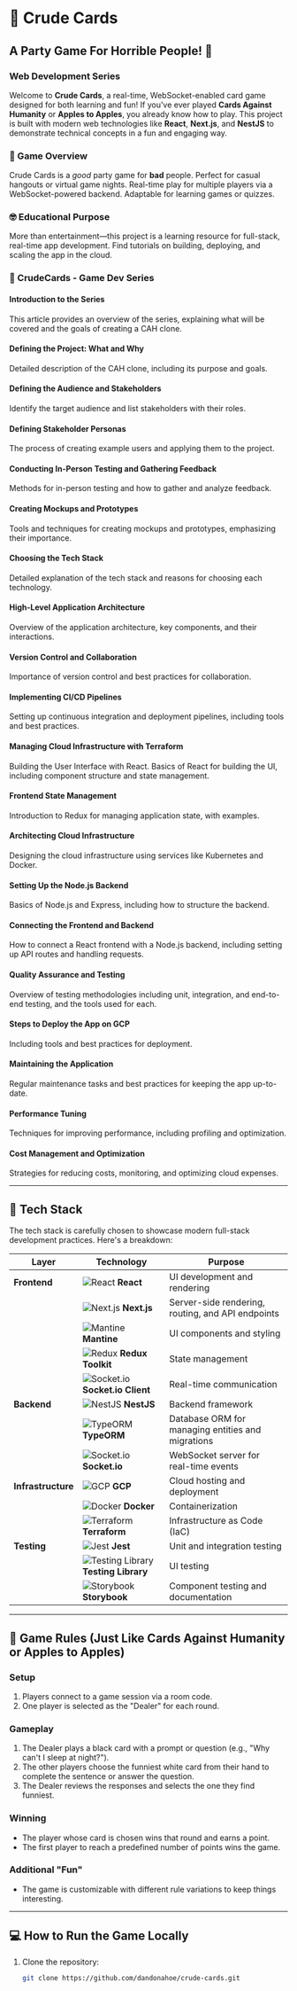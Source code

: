 # 🎉 Crude Cards
## A Party Game For Horrible People! 🎉

### Web Development Series

Welcome to **Crude Cards**, a real-time, WebSocket-enabled card game designed for both learning and fun! If you've ever played **Cards Against Humanity** or **Apples to Apples**, you already know how to play. This project is built with modern web technologies like **React**, **Next.js**, and **NestJS** to demonstrate technical concepts in a fun and engaging way.

### 🎯 Game Overview
Crude Cards is a *good* party game for **bad** people. Perfect for casual hangouts or virtual game nights. Real-time play for multiple players via a WebSocket-powered backend. Adaptable for learning games or quizzes.

### 🤓 Educational Purpose
More than entertainment—this project is a learning resource for full-stack, real-time app development. Find tutorials on building, deploying, and scaling the app in the cloud.

### 🎨 CrudeCards - Game Dev Series

#### Introduction to the Series
This article provides an overview of the series, explaining what will be covered and the goals of creating a CAH clone.

#### Defining the Project: What and Why
Detailed description of the CAH clone, including its purpose and goals.

#### Defining the Audience and Stakeholders
Identify the target audience and list stakeholders with their roles.

#### Defining Stakeholder Personas
The process of creating example users and applying them to the project.

#### Conducting In-Person Testing and Gathering Feedback
Methods for in-person testing and how to gather and analyze feedback.

#### Creating Mockups and Prototypes
Tools and techniques for creating mockups and prototypes, emphasizing their importance.

#### Choosing the Tech Stack
Detailed explanation of the tech stack and reasons for choosing each technology.

#### High-Level Application Architecture
Overview of the application architecture, key components, and their interactions.

#### Version Control and Collaboration
Importance of version control and best practices for collaboration.

#### Implementing CI/CD Pipelines
Setting up continuous integration and deployment pipelines, including tools and best practices.

#### Managing Cloud Infrastructure with Terraform
Building the User Interface with React. Basics of React for building the UI, including component structure and state management.

#### Frontend State Management
Introduction to Redux for managing application state, with examples.

#### Architecting Cloud Infrastructure
Designing the cloud infrastructure using services like Kubernetes and Docker.

#### Setting Up the Node.js Backend
Basics of Node.js and Express, including how to structure the backend.

#### Connecting the Frontend and Backend
How to connect a React frontend with a Node.js backend, including setting up API routes and handling requests.

#### Quality Assurance and Testing
Overview of testing methodologies including unit, integration, and end-to-end testing, and the tools used for each.

#### Steps to Deploy the App on GCP
Including tools and best practices for deployment.

#### Maintaining the Application
Regular maintenance tasks and best practices for keeping the app up-to-date.

#### Performance Tuning
Techniques for improving performance, including profiling and optimization.

#### Cost Management and Optimization
Strategies for reducing costs, monitoring, and optimizing cloud expenses.

---

## 🚀 Tech Stack

The tech stack is carefully chosen to showcase modern full-stack development practices. Here's a breakdown:

| Layer           | Technology                              | Purpose                                               |
| --------------- | --------------------------------------- | ----------------------------------------------------- |
| **Frontend**    | ![React](https://upload.wikimedia.org/wikipedia/commons/a/a7/React-icon.svg) **React** | UI development and rendering                          |
|                 | ![Next.js](https://nextjs.org/static/favicon/favicon-16x16.png) **Next.js**  | Server-side rendering, routing, and API endpoints     |
|                 | ![Mantine](https://mantine.dev/logo.svg) **Mantine** | UI components and styling                             |
|                 | ![Redux](https://redux.js.org/img/redux.svg) **Redux Toolkit** | State management                                      |
|                 | ![Socket.io](https://socket.io/images/logo.svg) **Socket.io Client** | Real-time communication                               |
| **Backend**     | ![NestJS](https://d33wubrfki0l68.cloudfront.net/7f119d8c2e5d7e0516c9da5b7bbf08915311cb7a/83f17/img/logo.png) **NestJS** | Backend framework                                     |
|                 | ![TypeORM](https://typeorm.io/img/logo.svg) **TypeORM** | Database ORM for managing entities and migrations     |
|                 | ![Socket.io](https://socket.io/images/logo.svg) **Socket.io** | WebSocket server for real-time events                 |
| **Infrastructure** | ![GCP](https://www.gstatic.com/devrel-devsite/prod/vfc07da888bba76c1c4c003a198d6e61b87696b912bbbe11354581a64d0862c38/cloud/images/favicons/onecloud/favicon.ico) **GCP** | Cloud hosting and deployment                           |
|                 | ![Docker](https://www.docker.com/wp-content/uploads/2022/03/Moby-logo.png) **Docker** | Containerization                                      |
|                 | ![Terraform](https://www.terraform.io/assets/images/og-image-8b3e4f7d.png) **Terraform** | Infrastructure as Code (IaC)                          |
| **Testing**     | ![Jest](https://jestjs.io/img/jest.svg) **Jest** | Unit and integration testing                          |
|                 | ![Testing Library](https://testing-library.com/img/octopus-128x128.png) **Testing Library** | UI testing                                            |
|                 | ![Storybook](https://storybook.js.org/images/logos/icon-storybook.svg) **Storybook** | Component testing and documentation                   |

---

## 📖 Game Rules (Just Like Cards Against Humanity or Apples to Apples)

### Setup
1. Players connect to a game session via a room code.
2. One player is selected as the "Dealer" for each round.

### Gameplay
1. The Dealer plays a black card with a prompt or question (e.g., "Why can't I sleep at night?").
2. The other players choose the funniest white card from their hand to complete the sentence or answer the question.
3. The Dealer reviews the responses and selects the one they find funniest.

### Winning
- The player whose card is chosen wins that round and earns a point.
- The first player to reach a predefined number of points wins the game.

### Additional "Fun"
- The game is customizable with different rule variations to keep things interesting.

---

## 💻 How to Run the Game Locally

1. Clone the repository:
   ```bash
   git clone https://github.com/dandonahoe/crude-cards.git
